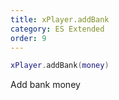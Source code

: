 ```yaml
---
title: xPlayer.addBank
category: ES Extended
order: 9
---
```


```lua
xPlayer.addBank(money)
```

Add bank money

